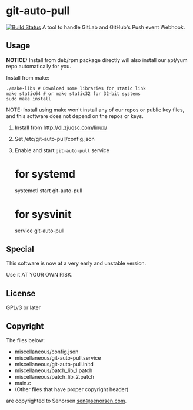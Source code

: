 # git-auto-pull

[![Build Status](https://ci.zjuqsc.com/projects/3/status.png?ref=master)](https://ci.zjuqsc.com/projects/3)
A tool to handle GitLab and GitHub's Push event Webhook.

## Usage

 __NOTICE:__ Install from deb/rpm package directly will also install our apt/yum repo automatically for you. 

Install from make:
    
    ./make-libs # Download some libraries for static link
    make static64 # or make static32 for 32-bit systems
    sudo make install
    
NOTE: Install using make won't install any of our repos or public key files, and this software does not depend on the repos or keys.

1. Install from http://dl.zjuqsc.com/linux/
2. Set /etc/git-auto-pull/config.json
3. Enable and start ``git-auto-pull`` service
    
    # for systemd
    systemctl start git-auto-pull
    # for sysvinit
	service git-auto-pull
    

## Special
This software is now at a very early and unstable version. 

Use it AT YOUR OWN RISK. 

## License
GPLv3 or later

## Copyright
The files below:
- miscellaneous/config.json
- miscellaneous/git-auto-pull.service
- miscellaneous/git-auto-pull.initd
- miscellaneous/patch\_lib\_1.patch
- miscellaneous/patch\_lib\_2.patch
- main.c
- (Other files that have proper copyright header)

are copyrighted to Senorsen <sen@senorsen.com>.